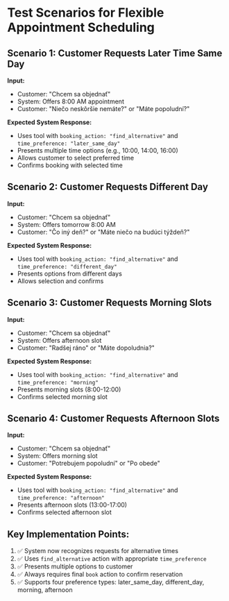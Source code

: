 # Test Scenarios for Flexible Appointment Scheduling

## Scenario 1: Customer Requests Later Time Same Day
**Input:**
- Customer: "Chcem sa objednať"
- System: Offers 8:00 AM appointment
- Customer: "Niečo neskôršie nemáte?" or "Máte popoludní?"

**Expected System Response:**
- Uses tool with `booking_action: "find_alternative"` and `time_preference: "later_same_day"`
- Presents multiple time options (e.g., 10:00, 14:00, 16:00)
- Allows customer to select preferred time
- Confirms booking with selected time

## Scenario 2: Customer Requests Different Day
**Input:**
- Customer: "Chcem sa objednať"
- System: Offers tomorrow 8:00 AM
- Customer: "Čo iný deň?" or "Máte niečo na budúci týždeň?"

**Expected System Response:**
- Uses tool with `booking_action: "find_alternative"` and `time_preference: "different_day"`
- Presents options from different days
- Allows selection and confirms

## Scenario 3: Customer Requests Morning Slots
**Input:**
- Customer: "Chcem sa objednať"
- System: Offers afternoon slot
- Customer: "Radšej ráno" or "Máte dopoludnia?"

**Expected System Response:**
- Uses tool with `booking_action: "find_alternative"` and `time_preference: "morning"`
- Presents morning slots (8:00-12:00)
- Confirms selected morning slot

## Scenario 4: Customer Requests Afternoon Slots
**Input:**
- Customer: "Chcem sa objednať"
- System: Offers morning slot
- Customer: "Potrebujem popoludní" or "Po obede"

**Expected System Response:**
- Uses tool with `booking_action: "find_alternative"` and `time_preference: "afternoon"`
- Presents afternoon slots (13:00-17:00)
- Confirms selected afternoon slot

## Key Implementation Points:
1. ✅ System now recognizes requests for alternative times
2. ✅ Uses `find_alternative` action with appropriate `time_preference`
3. ✅ Presents multiple options to customer
4. ✅ Always requires final `book` action to confirm reservation
5. ✅ Supports four preference types: later_same_day, different_day, morning, afternoon